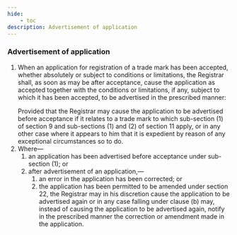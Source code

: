 ```yaml
---
hide:
    - toc
description: Advertisement of application
---
```


### Advertisement of application

1. When an application for registration of a trade mark has been accepted, whether absolutely or subject to conditions or limitations, the Registrar shall, as soon as may be after acceptance, cause the application as accepted together with the conditions or limitations, if any, subject to which it has been accepted, to be advertised in the prescribed manner:</p>Provided that the Registrar may cause the application to be advertised before acceptance if it relates to a trade mark to which sub-section (1) of section 9 and sub-sections (1) and (2) of section 11 apply, or in any other case where it appears to him that it is expedient by reason of any exceptional circumstances so to do.
2. Where—
    1. an application has been advertised before acceptance under sub-section (1); or
    2. after advertisement of an application,—
        1. an error in the application has been corrected; or
        2. the application has been permitted to be amended under section 22, the Registrar may in his discretion cause the application to be advertised again or in any case falling under clause (b) may, instead of causing the application to be advertised again, notify in the prescribed manner the correction or amendment made in the application.
